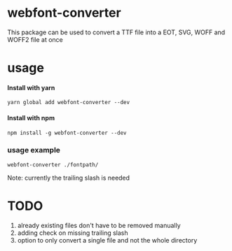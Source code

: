 # webfont-converter

This package can be used to convert a TTF file into a EOT, SVG, WOFF and WOFF2 file at once

# usage

#### Install with yarn

`yarn global add webfont-converter --dev`

#### Install with npm

`npm install -g webfont-converter --dev`

### usage example

`webfont-converter ./fontpath/`

Note: currently the trailing slash is needed

# TODO

1. already existing files don't have to be removed manually
2. adding check on missing trailing slash
3. option to only convert a single file and not the whole directory